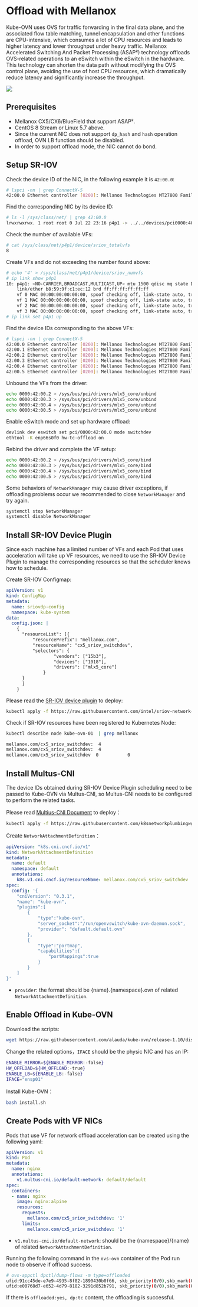 # Offload with Mellanox

Kube-OVN uses OVS for traffic forwarding in the final data plane, and the associated flow table matching,
tunnel encapsulation and other functions are CPU-intensive, which consumes a lot of CPU resources and leads to higher latency and lower throughput under heavy traffic.
Mellanox Accelerated Switching And Packet Processing (ASAP²) technology offloads OVS-related operations to an eSwitch within the eSwitch in the hardware.
This technology can shorten the data path without modifying the OVS control plane, avoiding the use of host CPU resources,
which dramatically reduce latency and significantly increase the throughput.

![](../static/hw-offload.png)

## Prerequisites
- Mellanox CX5/CX6/BlueField that support ASAP².
- CentOS 8 Stream or Linux 5.7 above.
- Since the current NIC does not support `dp_hash` and `hash` operation offload, OVN LB function should be disabled.
- In order to support offload mode, the NIC cannot do bond.

## Setup SR-IOV

Check the device ID of the NIC, in the following example it is `42:00.0`:

```bash
# lspci -nn | grep ConnectX-5
42:00.0 Ethernet controller [0200]: Mellanox Technologies MT27800 Family [ConnectX-5] [15b3:1017]
```

Find the corresponding NIC by its device ID:

```bash
# ls -l /sys/class/net/ | grep 42:00.0
lrwxrwxrwx. 1 root root 0 Jul 22 23:16 p4p1 -> ../../devices/pci0000:40/0000:40:02.0/0000:42:00.0/net/p4p1
```

Check the number of available VFs:

```bash
# cat /sys/class/net/p4p1/device/sriov_totalvfs
8
```

Create VFs and do not exceeding the number found above:

```bash
# echo '4' > /sys/class/net/p4p1/device/sriov_numvfs
# ip link show p4p1
10: p4p1: <NO-CARRIER,BROADCAST,MULTICAST,UP> mtu 1500 qdisc mq state DOWN mode DEFAULT group default qlen 1000
    link/ether b8:59:9f:c1:ec:12 brd ff:ff:ff:ff:ff:ff
    vf 0 MAC 00:00:00:00:00:00, spoof checking off, link-state auto, trust off, query_rss off
    vf 1 MAC 00:00:00:00:00:00, spoof checking off, link-state auto, trust off, query_rss off
    vf 2 MAC 00:00:00:00:00:00, spoof checking off, link-state auto, trust off, query_rss off
    vf 3 MAC 00:00:00:00:00:00, spoof checking off, link-state auto, trust off, query_rss off
# ip link set p4p1 up
```

Find the device IDs corresponding to the above VFs:
```bash
# lspci -nn | grep ConnectX-5
42:00.0 Ethernet controller [0200]: Mellanox Technologies MT27800 Family [ConnectX-5] [15b3:1017]
42:00.1 Ethernet controller [0200]: Mellanox Technologies MT27800 Family [ConnectX-5] [15b3:1017]
42:00.2 Ethernet controller [0200]: Mellanox Technologies MT27800 Family [ConnectX-5 Virtual Function] [15b3:1018]
42:00.3 Ethernet controller [0200]: Mellanox Technologies MT27800 Family [ConnectX-5 Virtual Function] [15b3:1018]
42:00.4 Ethernet controller [0200]: Mellanox Technologies MT27800 Family [ConnectX-5 Virtual Function] [15b3:1018]
42:00.5 Ethernet controller [0200]: Mellanox Technologies MT27800 Family [ConnectX-5 Virtual Function] [15b3:1018]
```

Unbound the VFs from the driver:

```bash
echo 0000:42:00.2 > /sys/bus/pci/drivers/mlx5_core/unbind
echo 0000:42:00.3 > /sys/bus/pci/drivers/mlx5_core/unbind
echo 0000:42:00.4 > /sys/bus/pci/drivers/mlx5_core/unbind
echo 0000:42:00.5 > /sys/bus/pci/drivers/mlx5_core/unbind
```

Enable eSwitch mode and set up hardware offload:

```bash
devlink dev eswitch set pci/0000:42:00.0 mode switchdev
ethtool -K enp66s0f0 hw-tc-offload on
```

Rebind the driver and complete the VF setup:
```bash
echo 0000:42:00.2 > /sys/bus/pci/drivers/mlx5_core/bind
echo 0000:42:00.3 > /sys/bus/pci/drivers/mlx5_core/bind
echo 0000:42:00.4 > /sys/bus/pci/drivers/mlx5_core/bind
echo 0000:42:00.5 > /sys/bus/pci/drivers/mlx5_core/bind
```

Some behaviors of `NetworkManager` may cause driver exceptions, 
if offloading problems occur we recommended to close `NetworkManager` and try again.

```bash
systemctl stop NetworkManager
systemctl disable NetworkManager
```

## Install SR-IOV Device Plugin

Since each machine has a limited number of VFs and each Pod that uses acceleration will take up VF resources,
we need to use the SR-IOV Device Plugin to manage the corresponding resources so that the scheduler knows how to schedule.

Create SR-IOV Configmap:

```yaml
apiVersion: v1
kind: ConfigMap
metadata:
  name: sriovdp-config
  namespace: kube-system
data:
  config.json: |
    {
      "resourceList": [{
          "resourcePrefix": "mellanox.com",
          "resourceName": "cx5_sriov_switchdev",
          "selectors": {
                  "vendors": ["15b3"],
                  "devices": ["1018"],
                  "drivers": ["mlx5_core"]
              }
      }
      ]
    }
```

Please read the [SR-IOV device plugin](https://github.com/intel/sriov-network-device-plugin) to deploy:

```bash
kubectl apply -f https://raw.githubusercontent.com/intel/sriov-network-device-plugin/master/deployments/k8s-v1.16/sriovdp-daemonset.yaml
```

Check if SR-IOV resources have been registered to Kubernetes Node:

```bash
kubectl describe node kube-ovn-01  | grep mellanox

mellanox.com/cx5_sriov_switchdev:  4
mellanox.com/cx5_sriov_switchdev:  4
mellanox.com/cx5_sriov_switchdev  0           0
```

## Install Multus-CNI

The device IDs obtained during SR-IOV Device Plugin scheduling need to be passed to Kube-OVN via Multus-CNI, so Multus-CNI needs to be configured to perform the related tasks.

Please read [Multius-CNI Document](https://github.com/k8snetworkplumbingwg/multus-cni) to deploy：

```bash
kubectl apply -f https://raw.githubusercontent.com/k8snetworkplumbingwg/multus-cni/master/deployments/multus-daemonset.yml
```

Create `NetworkAttachmentDefinition`：

```yaml
apiVersion: "k8s.cni.cncf.io/v1"
kind: NetworkAttachmentDefinition
metadata:
  name: default
  namespace: default
  annotations:
    k8s.v1.cni.cncf.io/resourceName: mellanox.com/cx5_sriov_switchdev
spec:
  config: '{
    "cniVersion": "0.3.1",
    "name": "kube-ovn",
    "plugins":[
        {
            "type":"kube-ovn",
            "server_socket":"/run/openvswitch/kube-ovn-daemon.sock",
            "provider": "default.default.ovn"
        },
        {
            "type":"portmap",
            "capabilities":{
                "portMappings":true
            }
        }
    ]
}'
```

- `provider`: the format should be {name}.{namespace}.ovn of related `NetworkAttachmentDefinition`.

## Enable Offload in Kube-OVN

Download the scripts:

```bash
wget https://raw.githubusercontent.com/alauda/kube-ovn/release-1.10/dist/images/install.sh
```

Change the related options，`IFACE` should be the physic NIC and has an IP:
```bash
ENABLE_MIRROR=${ENABLE_MIRROR:-false}
HW_OFFLOAD=${HW_OFFLOAD:-true}
ENABLE_LB=${ENABLE_LB:-false}
IFACE="ensp01"
```

Install Kube-OVN：

```bash
bash install.sh
```

## Create Pods with VF NICs

Pods that use VF for network offload acceleration can be created using the following yaml:

```yaml
apiVersion: v1
kind: Pod
metadata:
  name: nginx
  annotations:
    v1.multus-cni.io/default-network: default/default
spec:
  containers:
  - name: nginx
    image: nginx:alpine
    resources:
      requests:
        mellanox.com/cx5_sriov_switchdev: '1'
      limits:
        mellanox.com/cx5_sriov_switchdev: '1'
```
- `v1.multus-cni.io/default-network`: should be the {namespace}/{name} of related `NetworkAttachmentDefinition`.

Running the following command in the `ovs-ovn` container of the Pod run node to observe if offload success.

```bash
# ovs-appctl dpctl/dump-flows -m type=offloaded
ufid:91cc45de-e7e9-4935-8f82-1890430b0f66, skb_priority(0/0),skb_mark(0/0),ct_state(0/0x23),ct_zone(0/0),ct_mark(0/0),ct_label(0/0x1),recirc_id(0),dp_hash(0/0),in_port(5b45c61b307e_h),packet_type(ns=0/0,id=0/0),eth(src=00:00:00:c5:6d:4e,dst=00:00:00:e7:16:ce),eth_type(0x0800),ipv4(src=0.0.0.0/0.0.0.0,dst=0.0.0.0/0.0.0.0,proto=0/0,tos=0/0,ttl=0/0,frag=no), packets:941539, bytes:62142230, used:0.260s, offloaded:yes, dp:tc, actions:54235e5753b8_h
ufid:e00768d7-e652-4d79-8182-3291d852b791, skb_priority(0/0),skb_mark(0/0),ct_state(0/0x23),ct_zone(0/0),ct_mark(0/0),ct_label(0/0x1),recirc_id(0),dp_hash(0/0),in_port(54235e5753b8_h),packet_type(ns=0/0,id=0/0),eth(src=00:00:00:e7:16:ce,dst=00:00:00:c5:6d:4e),eth_type(0x0800),ipv4(src=0.0.0.0/0.0.0.0,dst=0.0.0.0/0.0.0.0,proto=0/0,tos=0/0,ttl=0/0,frag=no), packets:82386659, bytes:115944854173, used:0.260s, offloaded:yes, dp:tc, actions:5b45c61b307e_h
```

If there is `offloaded:yes, dp:tc` content, the offloading is successful.

